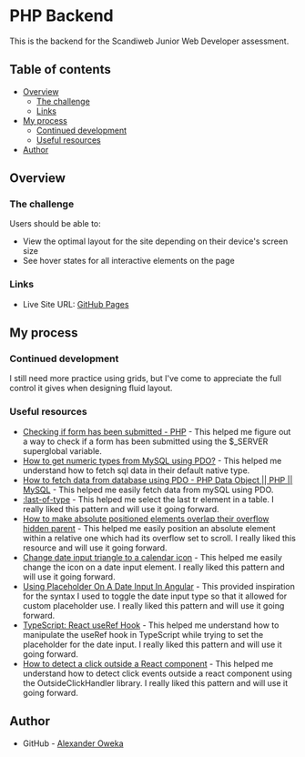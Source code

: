 # PHP Backend

This is the backend for the Scandiweb Junior Web Developer assessment.

## Table of contents

- [Overview](#overview)
  - [The challenge](#the-challenge)
  - [Links](#links)
- [My process](#my-process)
  - [Continued development](#continued-development)
  - [Useful resources](#useful-resources)
- [Author](#author)

## Overview

### The challenge

Users should be able to:

- View the optimal layout for the site depending on their device's screen size
- See hover states for all interactive elements on the page

### Links

- Live Site URL: [GitHub Pages](https://alexola-ng.github.io/Projects/easybank-landing-page-master/index.html)

## My process

### Continued development

I still need more practice using grids, but I've come to appreciate the full control it gives when designing fluid layout.

### Useful resources

- [Checking if form has been submitted - PHP](https://stackoverflow.com/questions/7711466/checking-if-form-has-been-submitted-php) - This helped me figure out a way to check if a form has been submitted using the $\_SERVER superglobal variable.
- [How to get numeric types from MySQL using PDO?](https://stackoverflow.com/questions/1197005/how-to-get-numeric-types-from-mysql-using-pdo/1197424#1197424) - This helped me understand how to fetch sql data in their default native type.
- [How to fetch data from database using PDO - PHP Data Object || PHP || MySQL](https://www.youtube.com/watch?v=AnbTt3a486w) - This helped me easily fetch data from mySQL using PDO.
- [:last-of-type](https://developer.mozilla.org/en-US/docs/Web/CSS/:last-of-type) - This helped me select the last tr element in a table. I really liked this pattern and will use it going forward.
- [How to make absolute positioned elements overlap their overflow hidden parent](https://front-back.com/how-to-make-absolute-positioned-elements-overlap-their-overflow-hidden-parent/) - This helped me easily position an absolute element within a relative one which had its overflow set to scroll. I really liked this resource and will use it going forward.
- [Change date input triangle to a calendar icon](https://stackoverflow.com/questions/29436074/change-date-input-triangle-to-a-calendar-icon) - This helped me easily change the icon on a date input element. I really liked this pattern and will use it going forward.
- [Using Placeholder On A Date Input In Angular](https://upmostly.com/angular/using-placeholder-on-a-date-input-in-angular) - This provided inspiration for the syntax I used to toggle the date input type so that it allowed for custom placeholder use. I really liked this pattern and will use it going forward.
- [TypeScript: React useRef Hook](https://www.robinwieruch.de/typescript-react-useref/) - This helped me understand how to manipulate the useRef hook in TypeScript while trying to set the placeholder for the date input. I really liked this pattern and will use it going forward.
- [How to detect a click outside a React component](https://blog.logrocket.com/detect-click-outside-react-component-how-to/) - This helped me understand how to detect click events outside a react component using the OutsideClickHandler library. I really liked this pattern and will use it going forward.

## Author

- GitHub - [Alexander Oweka](https://www.github.com/AlexOla-NG)
